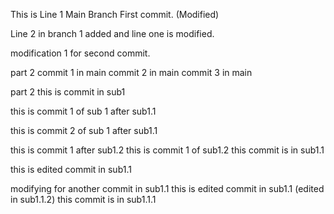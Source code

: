 This is Line 1 Main Branch First commit. (Modified)

Line 2 in branch 1 added and line one is modified.

modification 1 for second commit.

part 2
commit 1 in main 
commit 2 in main
commit 3 in main

part 2
this is commit in sub1

this is commit 1 of sub 1 after sub1.1

this is commit 2 of sub 1 after sub1.1

this is commit 1 after sub1.2
this is commit 1 of sub1.2
this commit is in sub1.1

this is edited commit in sub1.1

modifying for another commit in sub1.1
this is edited commit in sub1.1 (edited in sub1.1.2)
this commit is in sub1.1.1
